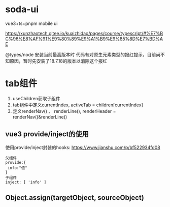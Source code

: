 # soda-ui

vue3+ts+pnpm mobile ui

https://xunzhaotech.gitee.io/kuaizhidao/pages/course/typescript/#%E7%BC%96%E8%AF%91%E9%80%89%E9%A1%B9%E9%85%8D%E7%BD%AE

@types/node 安装当前最高版本时 代码有对原生元素类型的报红提示，目前尚不知原因，暂时先安装了18.7.18的版本以消除这个报红

# tab组件
1. useChildren获取子组件
2. tab组件中定义currentIndex, activeTab = children[currentIndex]
3. 定义renderNav() 、 renderLine(), renderHeader = renderNav()&renderLine()

## vue3 provide/inject的使用
使用provide/inject封装的hooks: https://www.jianshu.com/p/bf522934fd08
```
父组件
provide:{
 info:"值"
}
子组件
inject: [ 'info' ]
```
## Object.assign(targetObject, sourceObject)